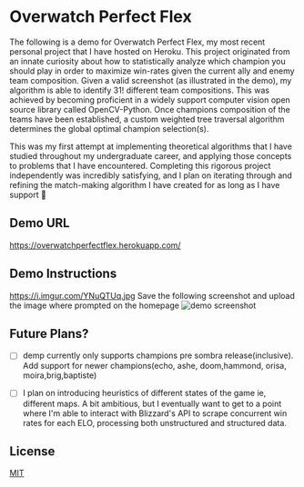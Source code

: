 # Overwatch Perfect Flex
The following is a demo for Overwatch Perfect Flex, my most recent personal project that I have hosted on Heroku. This project originated from an innate curiosity about how to statistically analyze which champion you should play in order to maximize win-rates  given the current ally and enemy team composition. Given a valid screenshot (as illustrated in the demo), my algorithm is able to identify 31! different team compositions. This was achieved by becoming proficient in a widely support computer vision open source library called OpenCV-Python. Once champions composition of the teams have been established, a custom weighted tree traversal algorithm determines the global optimal champion selection(s). 

This was my first attempt at implementing theoretical algorithms that I have studied throughout my undergraduate career, and applying those concepts to problems that I have encountered. Completing this rigorous project independently was incredibly satisfying, and I plan on iterating through and refining the match-making algorithm I have created for as long as I have support 🙂

## Demo URL
https://overwatchperfectflex.herokuapp.com/
## Demo Instructions
https://i.imgur.com/YNuQTUq.jpg
Save the following screenshot and upload the image where prompted on the homepage 
![demo screenshot](https://i.imgur.com/YNuQTUq.jpg)

## Future Plans?
- [ ] demp currently only supports champions pre sombra release(inclusive). Add support for newer champions(echo, ashe, doom,hammond, orisa, moira,brig,baptiste)
    
- [ ] I plan on introducing heuristics of different states of the game ie, different maps. A bit ambitious, but I eventually want to get to a point where I'm able to interact with Blizzard's API to scrape concurrent win rates for each ELO, processing both unstructured and structured data.
 
## License
[MIT](https://choosealicense.com/licenses/mit/)
